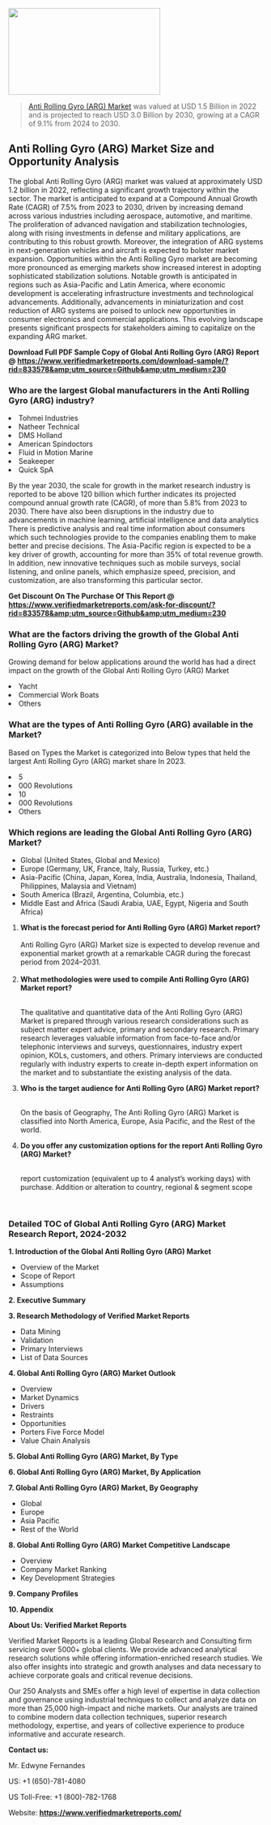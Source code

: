<img src="https://ffe5etoiles.com/wp-content/uploads/2024/12/MST1-300x171.png" alt="" width="300" height="171" class="alignnone size-medium wp-image-20088" /><blockquote><p><p><a href="https://www.verifiedmarketreports.com/download-sample/?rid=833578&utm_source=Github&utm_medium=230" target="_blank">Anti Rolling Gyro (ARG) Market</a> was valued at USD 1.5 Billion in 2022 and is projected to reach USD 3.0 Billion by 2030, growing at a CAGR of 9.1% from 2024 to 2030.</p></blockquote><p><h2>Anti Rolling Gyro (ARG) Market Size and Opportunity Analysis</h2> The global Anti Rolling Gyro (ARG) market was valued at approximately USD 1.2 billion in 2022, reflecting a significant growth trajectory within the sector. The market is anticipated to expand at a Compound Annual Growth Rate (CAGR) of 7.5% from 2023 to 2030, driven by increasing demand across various industries including aerospace, automotive, and maritime. The proliferation of advanced navigation and stabilization technologies, along with rising investments in defense and military applications, are contributing to this robust growth. Moreover, the integration of ARG systems in next-generation vehicles and aircraft is expected to bolster market expansion. Opportunities within the Anti Rolling Gyro market are becoming more pronounced as emerging markets show increased interest in adopting sophisticated stabilization solutions. Notable growth is anticipated in regions such as Asia-Pacific and Latin America, where economic development is accelerating infrastructure investments and technological advancements. Additionally, advancements in miniaturization and cost reduction of ARG systems are poised to unlock new opportunities in consumer electronics and commercial applications. This evolving landscape presents significant prospects for stakeholders aiming to capitalize on the expanding ARG market. </p><p class=""><strong>Download Full PDF Sample Copy of Global Anti Rolling Gyro (ARG) Report @ <a href="https://www.verifiedmarketreports.com/download-sample/?rid=833578&amp;utm_source=Github&amp;utm_medium=230" target="_blank">https://www.verifiedmarketreports.com/download-sample/?rid=833578&amp;utm_source=Github&amp;utm_medium=230</a></strong></p><h3 id="" class="">Who are the largest Global manufacturers in the Anti Rolling Gyro (ARG) industry?</h3><p><li>Tohmei Industries</li><li> Natheer Technical</li><li> DMS Holland</li><li> American Spindoctors</li><li> Fluid in Motion Marine</li><li> Seakeeper</li><li> Quick SpA</li></p><div class=""><div class="" dir="" data-message-author-role="" data-message-id="" data-message-model-slug=""><div class=""><div class=""><div class=""><div class="" dir="" data-message-author-role="" data-message-id="" data-message-model-slug=""><div class=""><div class=""><p>By the year 2030, the scale for growth in the market research industry is reported to be above 120 billion which further indicates its projected compound annual growth rate (CAGR), of more than 5.8% from 2023 to 2030. There have also been disruptions in the industry due to advancements in machine learning, artificial intelligence and data analytics There is predictive analysis and real time information about consumers which such technologies provide to the companies enabling them to make better and precise decisions. The Asia-Pacific region is expected to be a key driver of growth, accounting for more than 35% of total revenue growth. In addition, new innovative techniques such as mobile surveys, social listening, and online panels, which emphasize speed, precision, and customization, are also transforming this particular sector.</p><p><strong>Get Discount On The Purchase Of This Report @&nbsp; <a href="https://www.verifiedmarketreports.com/ask-for-discount/?rid=833578&amp;utm_source=Github&amp;utm_medium=230" target="_blank">https://www.verifiedmarketreports.com/ask-for-discount/?rid=833578&amp;utm_source=Github&amp;utm_medium=230</a></strong></p></div></div></div></div></div></div></div></div><h3 id="" class="">What are the factors driving the growth of the Global Anti Rolling Gyro (ARG) Market?</h3><p id="" class="">Growing demand for below applications around the world has had a direct impact on the growth of the Global Anti Rolling Gyro (ARG) Market</p><p id="" class=""><li>Yacht</li><li> Commercial Work Boats</li><li> Others</li></p><h3 id="" class="">What are the types of Anti Rolling Gyro (ARG) available in the Market?</h3><p id="" class="">Based on Types the Market is categorized into Below types that held the largest Anti Rolling Gyro (ARG) market share In 2023.</p><p id="" class=""><li>5</li><li>000 Revolutions</li><li> 10</li><li>000 Revolutions</li><li> Others</li></p><h3 id="" class="">Which regions are leading the Global Anti Rolling Gyro (ARG) Market?</h3><ul><li>Global (United States, Global and Mexico)</li><li>Europe (Germany, UK, France, Italy, Russia, Turkey, etc.)</li><li>Asia-Pacific (China, Japan, Korea, India, Australia, Indonesia, Thailand, Philippines, Malaysia and Vietnam)</li><li>South America (Brazil, Argentina, Columbia, etc.)</li><li>Middle East and Africa (Saudi Arabia, UAE, Egypt, Nigeria and South Africa)</li></ul><p><ol><li><strong>What is the forecast period for Anti Rolling Gyro (ARG) Market report?<br /></strong><br /><span data-sheets-root="1" data-sheets-value="{&quot;1&quot;:2,&quot;2&quot;:&quot;XXXX size is expected to develop revenue and exponential market growth at a remarkable CAGR during the forecast period from 2024&ndash;2030.&quot;}" data-sheets-userformat="{&quot;2&quot;:12674,&quot;4&quot;:{&quot;1&quot;:2,&quot;2&quot;:16776960},&quot;10&quot;:2,&quot;11&quot;:0,&quot;15&quot;:&quot;Arial&quot;,&quot;16&quot;:12}">Anti Rolling Gyro (ARG) Market size is expected to develop revenue and exponential market growth at a remarkable CAGR during the forecast period from 2024&ndash;2031.</span><br /><br /></li><li><strong>What methodologies were used to compile Anti Rolling Gyro (ARG) Market report?<br /><br /></strong><p>The qualitative and quantitative data of the&nbsp;Anti Rolling Gyro (ARG) Market is prepared through various research considerations such as subject matter expert advice, primary and secondary research. Primary research leverages valuable information from face-to-face and/or telephonic interviews and surveys, questionnaires, industry expert opinion, KOLs, customers, and others. Primary interviews are conducted regularly with industry experts to create in-depth expert information on the market and to substantiate the existing analysis of the data.&nbsp;</p></li><li><strong>Who is the target audience for Anti Rolling Gyro (ARG) Market report?<br /><br /></strong><p>On the basis of Geography, The&nbsp;Anti Rolling Gyro (ARG) Market is classified into North America, Europe, Asia Pacific, and the Rest of the world.</p></li><li><strong>Do you offer any customization options for the report Anti Rolling Gyro (ARG) Market?<br /><br /></strong><p>report customization (equivalent up to 4 analyst&rsquo;s working days) with purchase. Addition or alteration to country, regional &amp; segment scope</p><p>&nbsp;</p></li></ol></p><h3 id="" class="">Detailed TOC of Global Anti Rolling Gyro (ARG) Market Research Report, 2024-2032</h3><p id="" class=""><strong>1. Introduction of the Global Anti Rolling Gyro (ARG) Market</strong></p><ul><li>Overview of the Market</li><li>Scope of Report</li><li>Assumptions</li></ul><p id="" class=""><strong>2. Executive Summary</strong></p><p id="" class=""><strong>3. Research Methodology of&nbsp;Verified Market Reports</strong></p><ul><li>Data Mining</li><li>Validation</li><li>Primary Interviews</li><li>List of Data Sources</li></ul><p id="" class=""><strong>4. Global Anti Rolling Gyro (ARG) Market Outlook</strong></p><ul><li>Overview</li><li>Market Dynamics</li><li>Drivers</li><li>Restraints</li><li>Opportunities</li><li>Porters Five Force Model</li><li>Value Chain Analysis</li></ul><p id="" class=""><strong>5. Global Anti Rolling Gyro (ARG) Market, By&nbsp;Type</strong></p><p id="" class=""><strong>6. Global Anti Rolling Gyro (ARG) Market, By Application</strong></p><p id="" class=""><strong>7. Global Anti Rolling Gyro (ARG) Market, By Geography</strong></p><ul><li>Global</li><li>Europe</li><li>Asia Pacific</li><li>Rest of the World</li></ul><p id="" class=""><strong>8. Global Anti Rolling Gyro (ARG) Market Competitive Landscape</strong></p><ul><li>Overview</li><li>Company Market Ranking</li><li>Key Development Strategies</li></ul><p id="" class=""><strong>9. Company Profiles</strong></p><p id="" class=""><strong>10. Appendix</strong></p><p id="" class=""><strong>About Us: Verified Market Reports</strong></p><p id="" class="">Verified Market Reports is a leading Global Research and Consulting firm servicing over 5000+ global clients. We provide advanced analytical research solutions while offering information-enriched research studies. We also offer insights into strategic and growth analyses and data necessary to achieve corporate goals and critical revenue decisions.</p><p id="" class="">Our 250 Analysts and SMEs offer a high level of expertise in data collection and governance using industrial techniques to collect and analyze data on more than 25,000 high-impact and niche markets. Our analysts are trained to combine modern data collection techniques, superior research methodology, expertise, and years of collective experience to produce informative and accurate research.</p><p id="" class=""><strong>Contact us:</strong></p><p id="" class="">Mr. Edwyne Fernandes</p><p id="" class="">US: +1 (650)-781-4080</p><p id="" class="">US Toll-Free: +1 (800)-782-1768</p><p id="" class="">Website: <a target="" data-test-app-aware-link=""><strong>https://www.verifiedmarketreports.com/</strong></a></p>

